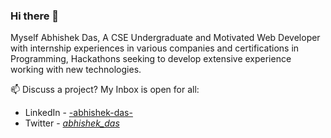 ### Hi there 👋

<!--
**Abhi-thecoder/Abhi-thecoder** is a ✨ _special_ ✨ repository because its `README.md` (this file) appears on your GitHub profile.

Here are some ideas to get you started:

- 🔭 I’m currently working on ...
- 🌱 I’m currently learning ...
- 👯 I’m looking to collaborate on ...
- 🤔 I’m looking for help with ...
- 💬 Ask me about ...
- 📫 How to reach me: ...
- 😄 Pronouns: ...
- ⚡ Fun fact: ...
-->
Myself Abhishek Das, A CSE Undergraduate and Motivated Web Developer with internship experiences in various companies and certifications in Programming, Hackathons seeking to develop extensive experience working with new technologies. 

 📫 Discuss a project? My Inbox is open for all: 

   * LinkedIn - [-abhishek-das-](https://www.linkedin.com/in/-abhishek-das-/)
   * Twitter - [_abhishek_das_](https://twitter.com/_abhishek_das_)
   
